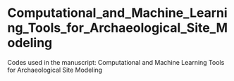 # Computational_and_Machine_Learning_Tools_for_Archaeological_Site_Modeling
Codes used in the manuscript: Computational and Machine Learning Tools for Archaeological Site Modeling
